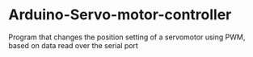 # Arduino-Servo-motor-controller
 Program that changes the position setting of a servomotor using PWM, based on data read over the serial port
